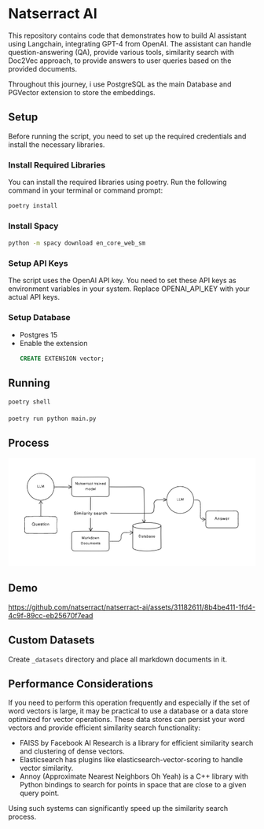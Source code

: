 # Natserract AI
This repository contains code that demonstrates how to build AI assistant using Langchain, integrating GPT-4 from OpenAI. The assistant can handle question-answering (QA), provide various tools, similarity search with Doc2Vec approach, to provide answers to user queries based on the provided documents.

Throughout this journey, i use PostgreSQL as the main Database and PGVector extension to store the embeddings.

## Setup
Before running the script, you need to set up the required credentials and install the necessary libraries.

### Install Required Libraries
You can install the required libraries using poetry. Run the following command in your terminal or command prompt:
```sh
poetry install
```

### Install Spacy
```sh
python -m spacy download en_core_web_sm
```

### Setup API Keys
The script uses the OpenAI API key. You need to set these API keys as environment variables in your system. Replace OPENAI_API_KEY with your actual API keys.

### Setup Database
- Postgres 15
- Enable the extension
  ```sql 
  CREATE EXTENSION vector;
  ```

## Running
```sh
poetry shell

poetry run python main.py
```

## Process
![](process.png)

## Demo
https://github.com/natserract/natserract-ai/assets/31182611/8b4be411-1fd4-4c9f-89cc-eb25670f7ead

## Custom Datasets
Create `_datasets` directory and place all markdown documents in it.

## Performance Considerations

If you need to perform this operation frequently and especially if the set of word vectors is large, it may be practical to use a database or a data store optimized for vector operations. These data stores can persist your word vectors and provide efficient similarity search functionality:

- FAISS by Facebook AI Research is a library for efficient similarity search and clustering of dense vectors.
- Elasticsearch has plugins like elasticsearch-vector-scoring to handle vector similarity.
- Annoy (Approximate Nearest Neighbors Oh Yeah) is a C++ library with Python bindings to search for points in space that are close to a given query point.

Using such systems can significantly speed up the similarity search process.
